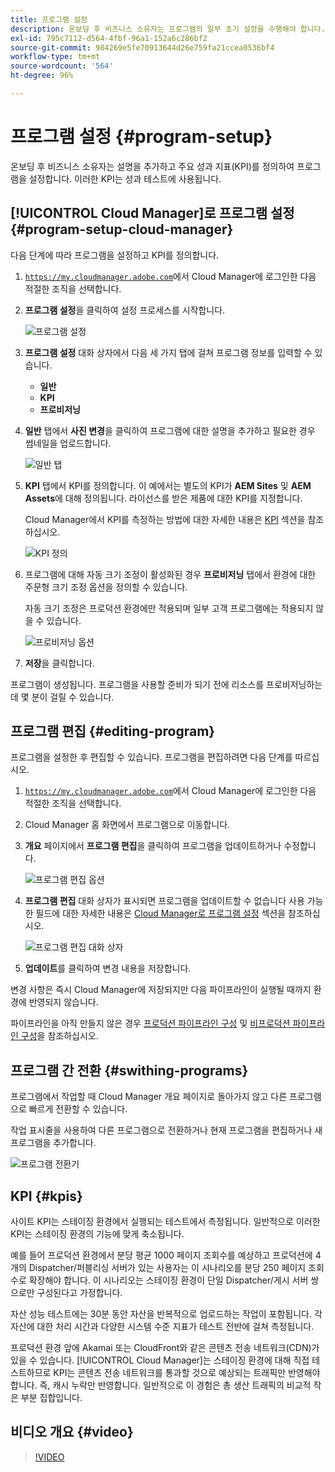 ```yaml
---
title: 프로그램 설정
description: 온보딩 후 비즈니스 소유자는 프로그램의 일부 초기 설정을 수행해야 합니다.
exl-id: 795c7112-d564-4fbf-96a1-152a6c286bf2
source-git-commit: 984269e5fe70913644d26e759fa21ccea0536bf4
workflow-type: tm+mt
source-wordcount: '564'
ht-degree: 96%

---
```



# 프로그램 설정 {#program-setup}

온보딩 후 비즈니스 소유자는 설명을 추가하고 주요 성과 지표(KPI)를 정의하여 프로그램을 설정합니다. 이러한 KPI는 성과 테스트에 사용됩니다.

## [!UICONTROL Cloud Manager]로 프로그램 설정 {#program-setup-cloud-manager}

다음 단계에 따라 프로그램을 설정하고 KPI를 정의합니다.

1. [`https://my.cloudmanager.adobe.com`](https://my.cloudmanager.adobe.com)에서 Cloud Manager에 로그인한 다음 적절한 조직을 선택합니다.

1. **프로그램 설정**&#x200B;을 클릭하여 설정 프로세스를 시작합니다.

   ![프로그램 설정](/help/assets/set-up-program/setup1.png)

1. **프로그램 설정** 대화 상자에서 다음 세 가지 탭에 걸쳐 프로그램 정보를 입력할 수 있습니다.

   * **일반**
   * **KPI**
   * **프로비저닝**

1. **일반** 탭에서 **사진 변경**&#x200B;을 클릭하여 프로그램에 대한 설명을 추가하고 필요한 경우 썸네일을 업로드합니다.

   ![일반 탭](/help/assets/Setup_Program-General.png)

1. **KPI** 탭에서 KPI를 정의합니다. 이 예에서는 별도의 KPI가 **AEM Sites** 및 **AEM Assets**&#x200B;에 대해 정의됩니다. 라이선스를 받은 제품에 대한 KPI를 지정합니다.

   Cloud Manager에서 KPI를 측정하는 방법에 대한 자세한 내용은 [KPI](#kpis) 섹션을 참조하십시오.

   ![KPI 정의](/help/assets/Setup_Program-KPIs.png)

1. 프로그램에 대해 자동 크기 조정이 활성화된 경우 **프로비저닝** 탭에서 환경에 대한 주문형 크기 조정 옵션을 정의할 수 있습니다.

   자동 크기 조정은 프로덕션 환경에만 적용되며 일부 고객 프로그램에는 적용되지 않을 수 있습니다.

   ![프로비저닝 옵션](/help/assets/Setup_Program-Provisioning.png)

1. **저장**&#x200B;을 클릭합니다.

프로그램이 생성됩니다. 프로그램을 사용할 준비가 되기 전에 리소스를 프로비저닝하는 데 몇 분이 걸릴 수 있습니다.

## 프로그램 편집 {#editing-program}

프로그램을 설정한 후 편집할 수 있습니다. 프로그램을 편집하려면 다음 단계를 따르십시오.

1. [`https://my.cloudmanager.adobe.com`](https://my.cloudmanager.adobe.com)에서 Cloud Manager에 로그인한 다음 적절한 조직을 선택합니다.

1. Cloud Manager 홈 화면에서 프로그램으로 이동합니다.

1. **개요** 페이지에서 **프로그램 편집**&#x200B;을 클릭하여 프로그램을 업데이트하거나 수정합니다.

   ![프로그램 편집 옵션](/help/assets/set-up-program/edit-program1.png)

1. **프로그램 편집** 대화 상자가 표시되면 프로그램을 업데이트할 수 없습니다 사용 가능한 필드에 대한 자세한 내용은 [Cloud Manager로 프로그램 설정](#program-setup-cloud-manager) 섹션을 참조하십시오.

   ![프로그램 편집 대화 상자](/help/assets/set-up-program/edit-program-general.png)

1. **업데이트**&#x200B;를 클릭하여 변경 내용을 저장합니다.

변경 사항은 즉시 Cloud Manager에 저장되지만 다음 파이프라인이 실행될 때까지 환경에 반영되지 않습니다.

파이프라인을 아직 만들지 않은 경우 [프로덕션 파이프라인 구성](/help/using/production-pipelines.md) 및 [비프로덕션 파이프라인 구성](/help/using/non-production-pipelines.md)을 참조하십시오.

## 프로그램 간 전환 {#swithing-programs}

프로그램에서 작업할 때 Cloud Manager 개요 페이지로 돌아가지 않고 다른 프로그램으로 빠르게 전환할 수 있습니다.

작업 표시줄을 사용하여 다른 프로그램으로 전환하거나 현재 프로그램을 편집하거나 새 프로그램을 추가합니다.

![프로그램 전환기](/help/assets/set-up-program/setup2.png)

## KPI {#kpis}

사이트 KPI는 스테이징 환경에서 실행되는 테스트에서 측정됩니다. 일반적으로 이러한 KPI는 스테이징 환경의 기능에 맞게 축소됩니다.

예를 들어 프로덕션 환경에서 분당 평균 1000 페이지 조회수를 예상하고 프로덕션에 4개의 Dispatcher/퍼블리싱 서버가 있는 사용자는 이 시나리오를 분당 250 페이지 조회수로 확장해야 합니다. 이 시나리오는 스테이징 환경이 단일 Dispatcher/게시 서버 쌍으로만 구성된다고 가정합니다.

자산 성능 테스트에는 30분 동안 자산을 반복적으로 업로드하는 작업이 포함됩니다. 각 자산에 대한 처리 시간과 다양한 시스템 수준 지표가 테스트 전반에 걸쳐 측정됩니다.

프로덕션 환경 앞에 Akamai 또는 CloudFront와 같은 콘텐츠 전송 네트워크(CDN)가 있을 수 있습니다. [!UICONTROL Cloud Manager]는 스테이징 환경에 대해 직접 테스트하므로 KPI는 콘텐츠 전송 네트워크를 통과할 것으로 예상되는 트래픽만 반영해야 합니다. 즉, 캐시 누락만 반영합니다. 일반적으로 이 경험은 총 생산 트래픽의 비교적 작은 부분 집합입니다.

## 비디오 개요 {#video}

>[!VIDEO](https://video.tv.adobe.com/v/26313/)
